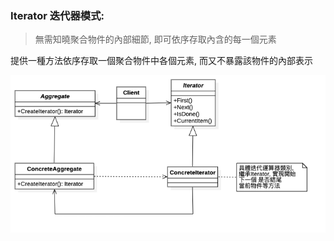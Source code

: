### Iterator 迭代器模式:
> 無需知曉聚合物件的內部細節, 即可依序存取內含的每一個元素

提供一種方法依序存取一個聚合物件中各個元素, 而又不暴露該物件的內部表示

![UML](https://github.com/kimi0230/DesignPatternGolang/blob/master/UML/Iterator.png?raw=true)